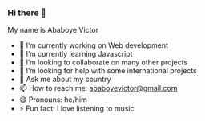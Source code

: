 ### Hi there 👋
My name is Ababoye Victor
- 🔭 I’m currently working on Web development
- 🌱 I’m currently learning Javascript
- 👯 I’m looking to collaborate on many other projects
- 🤔 I’m looking for help with some international projects
- 💬 Ask me about my country
- 📫 How to reach me: ababoyevictor@gmail.com
- 😄 Pronouns: he/him
- ⚡ Fun fact: I love listening to music
